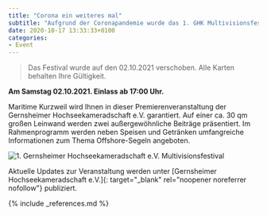 ```yaml
---
title: "Corona ein weiteres mal"
subtitle: "Aufgrund der Coronapandemie wurde das 1. GHK Multivisionsfestival erneut verschoben"
date: 2020-10-17 13:33:33+0100
categories:
- Event
---
```

> Das Festival wurde auf den 02.10.2021 verschoben. Alle Karten behalten Ihre Gültigkeit.

**Am Samstag 02.10.2021. Einlass ab 17:00 Uhr.**

Maritime Kurzweil wird Ihnen in dieser Premierenveranstaltung der Gernsheimer Hochseekameradschaft e.V. garantiert. Auf einer ca. 30 qm großen Leinwand werden zwei außergewöhnliche Beiträge präsentiert. Im Rahmenprogramm werden neben Speisen und Getränken umfangreiche Informationen zum Thema Offshore-Segeln angeboten.

<img title="1. Gernsheimer Hochseekameradschaft e.V. Multivisionsfestival" alt="1. Gernsheimer Hochseekameradschaft e.V. Multivisionsfestival" src="{% if site.url_cdn %}{{ site.url_cdn | prepend: site.baseurl }}{% else %}{{ site.url | prepend: site.baseurl }}{% endif %}{{ site.assets.images }}/2021-10-02-GHK-Multivisionsfestival{{ site.version }}.jpg" class="pull-left">

Aktuelle Updates zur Veranstaltung werden unter [Gernsheimer Hochseekameradschaft e.V.]{: target="_blank" rel="noopener noreferrer nofollow"} publiziert.

{% include _references.md %}